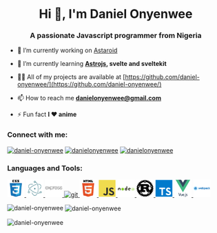 <h1 align="center">Hi 👋, I'm Daniel Onyenwee</h1>
<h3 align="center">A passionate Javascript programmer from Nigeria</h3>

- 🔭 I’m currently working on [Astaroid](https://github.com/astaroid/core)

- 🌱 I’m currently learning **[Astrojs](https://astro.build/), svelte and sveltekit**

- 👨‍💻 All of my projects are available at [https://github.com/daniel-onyenwee/](https://github.com/daniel-onyenwee/)

- 📫 How to reach me **danielonyenwee@gmail.com**

- ⚡ Fun fact **I ♥️ anime**

<h3 align="left">Connect with me:</h3>
<p align="left">
<a href="https://codepen.io/daniel-onyenwee" target="blank"><img align="center" src="https://raw.githubusercontent.com/rahuldkjain/github-profile-readme-generator/master/src/images/icons/Social/codepen.svg" alt="daniel-onyenwee" height="30" width="40" /></a>
<a href="https://dev.to/danielonyenwee" target="blank"><img align="center" src="https://cdn.jsdelivr.net/npm/simple-icons@3.0.1/icons/dev-dot-to.svg" alt="danielonyenwee" height="30" width="40" /></a>
<a href="https://instagram.com/danielonyenwee" target="blank"><img align="center" src="https://raw.githubusercontent.com/rahuldkjain/github-profile-readme-generator/master/src/images/icons/Social/instagram.svg" alt="danielonyenwee" height="30" width="40" /></a>
</p>

<h3 align="left">Languages and Tools:</h3>
<p align="left"> <a href="https://www.w3schools.com/css/" target="_blank"> <img src="https://raw.githubusercontent.com/devicons/devicon/master/icons/css3/css3-original-wordmark.svg" alt="css3" width="40" height="40"/> </a> <a href="https://www.electronjs.org" target="_blank"> <img src="https://raw.githubusercontent.com/devicons/devicon/master/icons/electron/electron-original.svg" alt="electron" width="40" height="40"/> </a> <a href="https://expressjs.com" target="_blank"> <img src="https://raw.githubusercontent.com/devicons/devicon/master/icons/express/express-original-wordmark.svg" alt="express" width="40" height="40"/> </a> <a href="https://git-scm.com/" target="_blank"> <img src="https://www.vectorlogo.zone/logos/git-scm/git-scm-icon.svg" alt="git" width="40" height="40"/> </a> <a href="https://www.w3.org/html/" target="_blank"> <img src="https://raw.githubusercontent.com/devicons/devicon/master/icons/html5/html5-original-wordmark.svg" alt="html5" width="40" height="40"/> </a> <a href="https://developer.mozilla.org/en-US/docs/Web/JavaScript" target="_blank"> <img src="https://raw.githubusercontent.com/devicons/devicon/master/icons/javascript/javascript-original.svg" alt="javascript" width="40" height="40"/> </a> <a href="https://nodejs.org" target="_blank"> <img src="https://raw.githubusercontent.com/devicons/devicon/master/icons/nodejs/nodejs-original-wordmark.svg" alt="nodejs" width="40" height="40"/> </a> <a href="https://www.rust-lang.org" target="_blank"> <img src="https://raw.githubusercontent.com/devicons/devicon/master/icons/rust/rust-plain.svg" alt="rust" width="40" height="40"/> </a> <a href="https://www.typescriptlang.org/" target="_blank"> <img src="https://raw.githubusercontent.com/devicons/devicon/master/icons/typescript/typescript-original.svg" alt="typescript" width="40" height="40"/> </a> <a href="https://vuejs.org/" target="_blank"> <img src="https://raw.githubusercontent.com/devicons/devicon/master/icons/vuejs/vuejs-original-wordmark.svg" alt="vuejs" width="40" height="40"/> </a> <a href="https://webpack.js.org" target="_blank"> <img src="https://raw.githubusercontent.com/devicons/devicon/d00d0969292a6569d45b06d3f350f463a0107b0d/icons/webpack/webpack-original-wordmark.svg" alt="webpack" width="40" height="40"/> </a> </p>

<p><img align="left" src="https://github-readme-stats.vercel.app/api/top-langs?username=daniel-onyenwee&show_icons=true&locale=en&layout=compact" alt="daniel-onyenwee" /></p>

<p>&nbsp;<img align="center" src="https://github-readme-stats.vercel.app/api?username=daniel-onyenwee&show_icons=true&locale=en" alt="daniel-onyenwee" /></p>

<p><img align="center" src="https://github-readme-streak-stats.herokuapp.com/?user=daniel-onyenwee&" alt="daniel-onyenwee" /></p>
